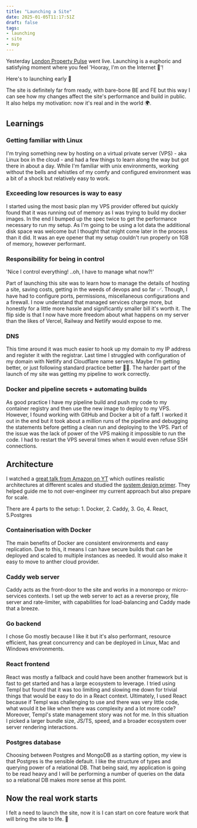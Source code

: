 ```yaml
---
title: "Launching a Site"
date: 2025-01-05T11:17:51Z
draft: false
tags:
- launching
- site
- mvp
---
```


Yesterday [London Property Pulse](https://london-property-pulse.com) went live. Launching is a euphoric and satisfying moment where you feel 'Hooray, I'm on the Internet 🎉'!

Here's to launching early 🍻

The site is definitely far from ready, with bare-bone BE and FE but this way I can see how my changes affect the site's performance and build in public. It also helps my motivation: now it's real and in the world 🌍. 

## Learnings
### Getting familiar with Linux
I'm trying something new by hosting on a virtual private server (VPS) - aka Linux box in the cloud - and had a few things to learn along the way but got there in about a day. While I'm familiar with unix environments, working without the bells and whistles of my comfy and configured environment was a bit of a shock but relatively easy to work. 

### Exceeding low resources is way to easy
I started using the most basic plan my VPS provider offered but quickly found that it was running out of memory as I was trying to build my docker images. In the end I bumped up the spec twice to get the performance necessary to run my setup. As I'm going to be using a lot data the additional disk space was welcome but I thought that might come later in the process than it did. It was an eye opener that my setup couldn't run properly on 1GB of memory, however performant.

### Responsibility for being in control
'Nice I control everything! ..oh, I have to manage what now?!'

Part of launching this site was to learn how to manage the details of hosting a site, saving costs, getting in the weeds of devops and so far ✅. Though, I have had to configure ports, permissions, miscellaneous configurations and a firewall. I now understand that managed services charge more, but honestly for a little more hassle and significantly smaller bill it's worth it. The flip side is that I now have more freedom about what happens on my server than the likes of Vercel, Railway and Netlify would expose to me. 

### DNS
This time around it was much easier to hook up my domain to my IP address and register it with the registrar. Last time I struggled with configuration of my domain with Netlify and Cloudflare name servers. Maybe I'm getting better, or just following standard practice better 🤷‍♂️. The harder part of the launch of my site was getting my pipeline to work correctly. 

### Docker and pipeline secrets + automating builds
As good practice I have my pipeline build and push my code to my container registry and then use the new image to deploy to my VPS. However, I found working with GitHub and Docker a bit of a faff. I worked it out in the end but it took about a million runs of the pipeline and debugging the statements before getting a clean run and deploying to the VPS. Part of the issue was the lack of power of the VPS making it impossible to run the code. I had to restart the VPS several times when it would even refuse SSH connections. 

## Architecture
I watched a [great talk from Amazon on YT](https://www.youtube.com/watch?v=kKjm4ehYiMs) which outlines realistic architectures at different scales and studied the [system design primer](https://github.com/donnemartin/system-design-primer). They helped guide me to not over-engineer my current approach but also prepare for scale. 

There are 4 parts to the setup: 1. Docker, 2. Caddy, 3. Go, 4. React, 5.Postgres

### Containerisation with Docker
The main benefits of Docker are consistent environments and easy replication. Due to this, it means I can have secure builds that can be deployed and scaled to multiple instances as needed. It would also make it easy to move to anther cloud provider. 

### Caddy web server
Caddy acts as the front-door to the site and works in a monorepo or micro-services contexts. I set up the web server to act as a reverse proxy, file server and rate-limiter, with capabilities for load-balancing and Caddy made that a breeze.

### Go backend
I chose Go mostly because I like it but it's also performant, resource efficient, has great concurrency and can be deployed in Linux, Mac and Windows environments. 

### React frontend
React was mostly a fallback and could have been another framework but is fast to get started and has a large ecosystem to leverage. I tried using Templ but found that it was too limiting and slowing me down for trivial things that would be easy to do in a React context. Ultimately, I used React because if Templ was challenging to use and there was very little code, what would it be like when there was complexity and a lot more code? Moreover, Templ's state management story was not for me. In this situation I picked a larger bundle size, JS/TS, speed, and a broader ecosystem over server rendering interactions. 

### Postgres database 
Choosing between Postgres and MongoDB as a starting option, my view is that Postgres is the sensible default. I like the structure of types and querying power of a relational DB. That being said, my application is going to be read heavy and I will be performing a number of queries on the data so a relational DB makes more sense at this point.

## Now the real work starts
I felt a need to launch the site, now it is I can start on core feature work that will bring the site to life. 🚀 



